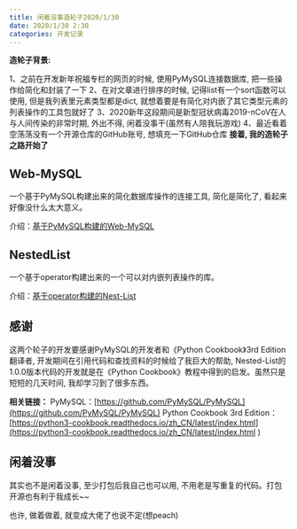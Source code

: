 ```yaml
---
title: 闲着没事造轮子2020/1/30
date: 2020/1/30 2:30
categories: 开发记录
---
```


**造轮子背景:**

1、之前在开发新年祝福专栏的网页的时候, 使用PyMySQL连接数据库, 把一些操作给简化和封装了一下
2、在对文章进行排序的时候, 记得list有一个sort函数可以使用, 但是我列表里元素类型都是dict, 就想着要是有简化对内嵌了其它类型元素的列表操作的工具包就好了
3、2020新年这段期间是新型冠状病毒2019-nCoV在人与人间传染的非常时期, 外出不得, 闲着没事干(虽然有人陪我玩游戏)
4、最近看着空荡荡没有一个开源仓库的GitHub账号, 想填充一下GitHub仓库
**接着, 我的造轮子之路开始了**
<!--more-->

**Web-MySQL**
---

一个基于PyMySQL构建出来的简化数据库操作的连接工具, 简化是简化了, 看起来好像没什么太大意义。

介绍：[基于PyMySQL构建的Web-MySQL](../用于小型网站后端的Web-MySQL/)

**NestedList**
---

一个基于operator构建出来的一个可以对内嵌列表操作的库。

介绍：[基于operator构建的Nest-List](../%E5%9F%BA%E4%BA%8Eoperator%E6%9E%84%E5%BB%BA%E7%9A%84Nested-List/)

**感谢**
---

这两个轮子的开发要感谢PyMySQL的开发者和《Python Cookbook》3rd Edition翻译者, 开发期间在引用代码和查找资料的时候给了我巨大的帮助, Nested-List的1.0.0版本代码的开发就是在《Python Cookbook》教程中得到的启发。虽然只是短短的几天时间, 我却学习到了很多东西。

**相关链接：**
PyMySQL：[https://github.com/PyMySQL/PyMySQL](https://github.com/PyMySQL/PyMySQL)
Python Cookbook 3rd Edition：[https://python3-cookbook.readthedocs.io/zh_CN/latest/index.html](https://python3-cookbook.readthedocs.io/zh_CN/latest/index.html
)

**闲着没事**
---

其实也不是闲着没事, 至少打包后我自己也可以用, 不用老是写重复的代码。打包开源也有利于我成长~~

也许, 做着做着, 就变成大佬了也说不定(想peach)
